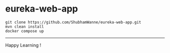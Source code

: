 # eureka-web-app

```
git clone https://github.com/ShubhamWanne/eureka-web-app.git
mvn clean install
docker compose up
```

***
Happy Learning !